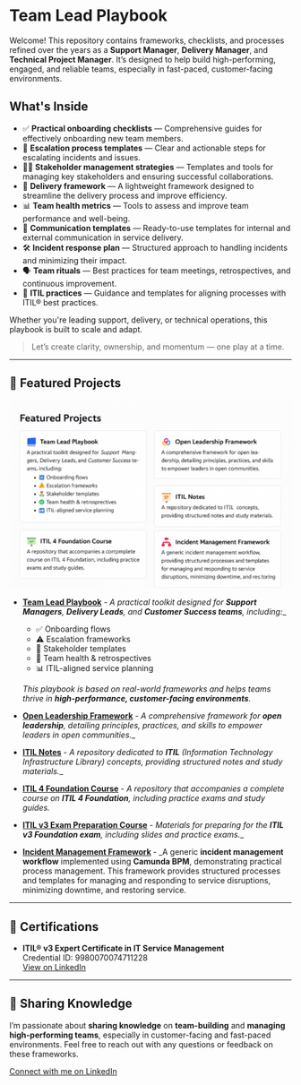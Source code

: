 # Team Lead Playbook

Welcome! This repository contains frameworks, checklists, and processes refined over the years as a **Support Manager**, **Delivery Manager**, and **Technical Project Manager**. It’s designed to help build high-performing, engaged, and reliable teams, especially in fast-paced, customer-facing environments.

## What's Inside

- ✅ **Practical onboarding checklists** — Comprehensive guides for effectively onboarding new team members.
- 🚨 **Escalation process templates** — Clear and actionable steps for escalating incidents and issues.
- 🧑‍💼 **Stakeholder management strategies** — Templates and tools for managing key stakeholders and ensuring successful collaborations.
- 🔄 **Delivery framework** — A lightweight framework designed to streamline the delivery process and improve efficiency.
- 📊 **Team health metrics** — Tools to assess and improve team performance and well-being.
- 💬 **Communication templates** — Ready-to-use templates for internal and external communication in service delivery.
- 🛠️ **Incident response plan** — Structured approach to handling incidents and minimizing their impact.
- 🗣 **Team rituals** — Best practices for team meetings, retrospectives, and continuous improvement.
- 🎯 **ITIL practices** — Guidance and templates for aligning processes with ITIL® best practices.

Whether you're leading support, delivery, or technical operations, this playbook is built to scale and adapt.

> Let’s create clarity, ownership, and momentum — one play at a time.

---

## 🚀 Featured Projects

![Featured Projects Section](https://raw.githubusercontent.com/radjeshr/team-lead-playbook/main/assets/Featured_Projects_Section.png)

- <strong>[Team Lead Playbook](https://github.com/radjeshr/team-lead-playbook)</strong> -  _A practical toolkit designed for **Support Managers**, **Delivery Leads**, and **Customer Success teams**, including:__
  - ✅ Onboarding flows
  - ⚠️ Escalation frameworks
  - 💼 Stakeholder templates
  - 🏥 Team health & retrospectives
  - 📊 ITIL-aligned service planning

  _This playbook is based on real-world frameworks and helps teams thrive in **high-performance, customer-facing environments**._
- <strong>[Open Leadership Framework](https://github.com/mozilla/open-leadership-framework)</strong> -  _A comprehensive framework for **open leadership**, detailing principles, practices, and skills to empower leaders in open communities.__
- <strong>[ITIL Notes](https://github.com/mindsparkist/ITIL-Notes)</strong> -  _A repository dedicated to **ITIL** (Information Technology Infrastructure Library) concepts, providing structured notes and study materials.__
- <strong>[ITIL 4 Foundation Course](https://github.com/ISaudI/ITIL-4-Foundation-Complete-Course-with-2-Practice-Exams)</strong> -  _A repository that accompanies a complete course on **ITIL 4 Foundation**, including practice exams and study guides._
- <strong>[ITIL v3 Exam Preparation Course](https://github.com/PacktPublishing/ITIL-v3-Foundations-Complete-ITIL-Exam-Preparation-Course)</strong> -  _Materials for preparing for the **ITIL v3 Foundation exam**, including slides and practice exams.__
- <strong>[Incident Management Framework](https://github.com/DigiBP/digibp-saentis)  </strong> -  _A generic **incident management workflow** implemented using **Camunda BPM**, demonstrating practical process management. This framework provides structured processes and templates for managing and responding to service disruptions, minimizing downtime, and restoring service.

---

## 🏅 Certifications

- **ITIL® v3 Expert Certificate in IT Service Management**  
  Credential ID: 9980070074711228  
  [View on LinkedIn](https://www.linkedin.com/in/radjeshramautar/details/certifications/)

---

## 💼 Sharing Knowledge

I’m passionate about **sharing knowledge** on **team-building** and **managing high-performing teams**, especially in customer-facing and fast-paced environments. Feel free to reach out with any questions or feedback on these frameworks.

[Connect with me on LinkedIn](https://www.linkedin.com/in/radjeshramautar/)
